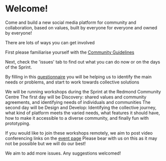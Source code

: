 # Welcome!

Come and build a new social media platform for community and collaboration, based on values, built by everyone for everyone and owned by everyone! 

There are lots of ways you can get involved 

First please familiarise yourself with the [Community Guidelines](https://www.mozilla.org/en-US/about/governance/policies/participation/) 

Next, check the 'issues' tab to find out what you can do now or on the days of the Sprint.  

By filling in this [questionnaire](https://docs.google.com/forms/d/e/1FAIpQLSeaDg6CV0myC6aJbnTUVojtLu5lsjuITKqcJE-JtMcdkhLazg/viewform)  you will be helping us to identify the main needs or problems, and start to work towards collective solutions 

We will be running workshops during the Sprint at the Redmond Community Centre 
The first day will be Discovery: shared values and community agreements, and identifying needs of individuals and communities 
The second day will be Design and Develop: Identifying the collective journey, what kind of platform meets the varied needs, what features it should have, how to make it accessible to a diverse community, and finally fun with prototyping. 

If you would like to join these workshops remotely, we aim to post video conferencing links on the [event page](https://ti.to/Mozilla/global-sprint-london-redmond/en) Please bear with us on this as it may not be possible but we will do our best!

We aim to add more issues. Any suggestions welcomed!
